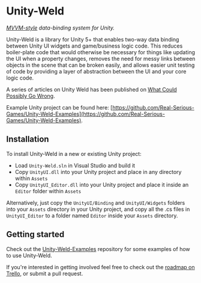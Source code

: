 # Unity-Weld
*[MVVM-style](https://msdn.microsoft.com/en-us/library/hh848246.aspx) data-binding system for Unity.*

Unity-Weld is a library for Unity 5+ that enables two-way data binding between Unity UI widgets and game/business logic code. This reduces boiler-plate code that would otherwise be necessary for things like updating the UI when a property changes, removes the need for messy links between objects in the scene that can be broken easily, and allows easier unit testing of code by providing a layer of abstraction between the UI and your core logic code.

A series of articles on Unity Weld has been published on [What Could Possibly Go Wrong](http://www.what-could-possibly-go-wrong.com/bringing-mvvm-to-unity-part-1-about-mvvm-and-unity-weld/?utm_source=ash&utm_medium=github&utm_campaign=bringing-mvvm-to-unity).

Example Unity project can be found here: [https://github.com/Real-Serious-Games/Unity-Weld-Examples](https://github.com/Real-Serious-Games/Unity-Weld-Examples).

## Installation

To install Unity-Weld in a new or existing Unity project:
 - Load `Unity-Weld.sln` in Visual Studio and build it
 - Copy `UnityUI.dll` into your Unity project and place in any directory within `Assets`
 - Copy `UnityUI_Editor.dll` into your Unity project and place it inside an `Editor` folder within `Assets`

Alternatively, just copy the `UnityUI/Binding` and `UnityUI/Widgets` folders into your `Assets` directory in your Unity project, and copy all the .cs files in `UnityUI_Editor` to a folder named `Editor` inside your `Assets` directory.


## Getting started

Check out the [Unity-Weld-Examples](https://github.com/Real-Serious-Games/Unity-Weld-Examples) repository for some examples of how to use Unity-Weld.

If you're interested in getting involved feel free to check out the [roadmap on Trello](https://trello.com/b/KVFUvGR0), or submit a pull request.
